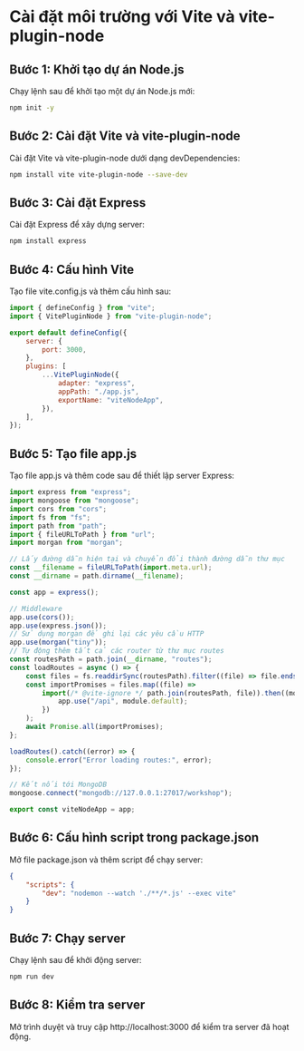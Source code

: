 # Cài đặt môi trường với Vite và vite-plugin-node

## Bước 1: Khởi tạo dự án Node.js

Chạy lệnh sau để khởi tạo một dự án Node.js mới:

```sh
npm init -y
```

## Bước 2: Cài đặt Vite và vite-plugin-node

Cài đặt Vite và vite-plugin-node dưới dạng devDependencies:

```bash
npm install vite vite-plugin-node --save-dev
```

## Bước 3: Cài đặt Express

Cài đặt Express để xây dựng server:

```bash
npm install express
```

## Bước 4: Cấu hình Vite

Tạo file vite.config.js và thêm cấu hình sau:

```javascript
import { defineConfig } from "vite";
import { VitePluginNode } from "vite-plugin-node";

export default defineConfig({
    server: {
        port: 3000,
    },
    plugins: [
        ...VitePluginNode({
            adapter: "express",
            appPath: "./app.js",
            exportName: "viteNodeApp",
        }),
    ],
});
```

## Bước 5: Tạo file app.js

Tạo file app.js và thêm code sau để thiết lập server Express:

```javascript
import express from "express";
import mongoose from "mongoose";
import cors from "cors";
import fs from "fs";
import path from "path";
import { fileURLToPath } from "url";
import morgan from "morgan";

// Lấy đường dẫn hiện tại và chuyển đổi thành đường dẫn thư mục
const __filename = fileURLToPath(import.meta.url);
const __dirname = path.dirname(__filename);

const app = express();

// Middleware
app.use(cors());
app.use(express.json());
// Sử dụng morgan để ghi lại các yêu cầu HTTP
app.use(morgan("tiny"));
// Tự động thêm tất cả các router từ thư mục routes
const routesPath = path.join(__dirname, "routes");
const loadRoutes = async () => {
    const files = fs.readdirSync(routesPath).filter((file) => file.endsWith(".js"));
    const importPromises = files.map((file) =>
        import(/* @vite-ignore */ path.join(routesPath, file)).then((module) => {
            app.use("/api", module.default);
        })
    );
    await Promise.all(importPromises);
};

loadRoutes().catch((error) => {
    console.error("Error loading routes:", error);
});

// Kết nối tới MongoDB
mongoose.connect("mongodb://127.0.0.1:27017/workshop");

export const viteNodeApp = app;
```

## Bước 6: Cấu hình script trong package.json

Mở file package.json và thêm script để chạy server:

```json
{
    "scripts": {
        "dev": "nodemon --watch './**/*.js' --exec vite"
    }
}
```

## Bước 7: Chạy server

Chạy lệnh sau để khởi động server:

```bash
npm run dev
```

## Bước 8: Kiểm tra server

Mở trình duyệt và truy cập http://localhost:3000 để kiểm tra server đã hoạt động.
